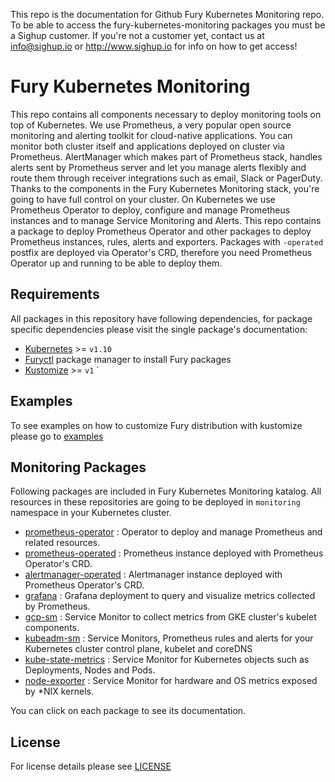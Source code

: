 This repo is the documentation for Github Fury Kubernetes Monitoring repo. To be able to access the  fury-kubernetes-monitoring packages you must be a Sighup customer. If you're not a customer yet, contact us at info@sighup.io or http://www.sighup.io for info on how to get access!



# Fury Kubernetes Monitoring
 
This repo contains all components necessary to deploy monitoring tools on top of Kubernetes. We use Prometheus, a very popular open source monitoring and alerting toolkit for cloud-native applications. You can monitor both cluster itself and applications deployed on cluster via Prometheus. AlertManager which makes part of Prometheus stack, handles alerts sent by Prometheus server and let you manage alerts flexibly and route them through receiver integrations such as email, Slack or PagerDuty. Thanks to the components in the Fury Kubernetes Monitoring stack, you're going to have full control on your cluster. On Kubernetes we use Prometheus Operator to deploy, configure and manage Prometheus instances and to manage Service Monitoring and Alerts. This repo contains a package to deploy Prometheus Operator and other packages to deploy Prometheus instances, rules, alerts and exporters. Packages with `-operated` postfix are deployed via Operator's CRD, therefore you need Prometheus Operator up and running to be able to deploy them.  


## Requirements

All packages in this repository have following dependencies, for package specific dependencies please visit the single package's documentation:

- [Kubernetes](https://kubernetes.io) >= `v1.10`
- [Furyctl](https://github.com/sighup-io/furyctl) package manager to install Fury packages
- [Kustomize](https://github.com/kubernetes-sigs/kustomize) >= `v1` 
`

## Examples

To see examples on how to customize Fury distribution with kustomize please go to [examples](https://github.com/sighup-io/fury-kubernetes-monitoring/tree/master/examples)


##  Monitoring Packages 

Following packages are included in Fury Kubernetes Monitoring katalog. All resources in these repositories are going to be deployed in `monitoring` namespace in your Kubernetes cluster.

- [prometheus-operator](https://github.com/sighup-io/fury-kubernetes-monitoring/blob/master/prometheus-operator) : Operator to deploy and manage Prometheus and related resources.
- [prometheus-operated](https://github.com/sighup-io/fury-kubernetes-monitoring/blob/master/prometheus-operated) : Prometheus instance deployed with Prometheus Operator's CRD.
- [alertmanager-operated](https://github.com/sighup-io/fury-kubernetes-monitoring/blob/master/alertmanager-operated) : Alertmanager instance deployed with Prometheus Operator's CRD.
- [grafana](https://github.com/sighup-io/fury-kubernetes-monitoring/blob/master/grafana) : Grafana deployment to query and visualize metrics collected by Prometheus.
- [gcp-sm](https://github.com/sighup-io/fury-kubernetes-monitoring/blob/master/gcp-sm) : Service Monitor to collect metrics from GKE cluster's kubelet components.
- [kubeadm-sm](https://github.com/sighup-io/fury-kubernetes-monitoring/blob/master/kubeadm-sm) : Service Monitors, Prometheus rules and alerts for your Kubernetes cluster control plane, kubelet and coreDNS
- [kube-state-metrics](https://github.com/sighup-io/fury-kubernetes-monitoring/blob/master/kube-state-metrics) : Service Monitor for Kubernetes objects such as Deployments, Nodes and Pods.
- [node-exporter](https://github.com/sighup-io/fury-kubernetes-monitoring/blob/master/node-exporter) : Service Monitor for hardware and OS metrics exposed by \*NIX kernels.


You can click on each package to see its documentation.


## License
For license details please see [LICENSE](https://sighup.io/fury/license) 


